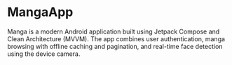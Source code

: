 # MangaApp
Manga is a modern Android application built using Jetpack Compose and Clean Architecture (MVVM). The app combines user authentication, manga browsing with offline caching and pagination, and real-time face detection using the device camera.
